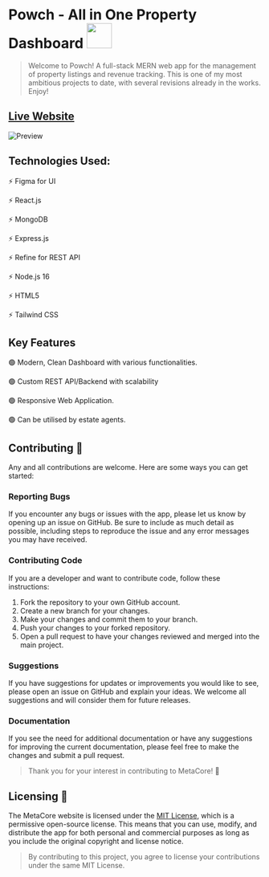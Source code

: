 # Powch - All in One Property Dashboard <img src="https://res.cloudinary.com/dynzklhmr/image/upload/v1683548757/logo_zqdb2h.png" width="50" height="50">

>Welcome to Powch! A full-stack MERN web app for the management of property listings and revenue tracking. This is one of my most ambitious projects to date, with several revisions already in the works. Enjoy!

## [Live Website](https://powch.netlify.app/)

![Preview](https://res.cloudinary.com/dynzklhmr/image/upload/v1683548140/Powch_Mockup_aeraxn.png)

## Technologies Used:

:zap: Figma for UI

:zap: React.js

:zap: MongoDB

:zap: Express.js

:zap: Refine for REST API

:zap: Node.js 16

:zap: HTML5

:zap: Tailwind CSS


## Key Features

:green_circle:  Modern, Clean Dashboard with various functionalities.

:green_circle:  Custom REST API/Backend with scalability

:green_circle:  Responsive Web Application.

:green_circle:  Can be utilised by estate agents.


## Contributing  :open_hands:

Any and all contributions are welcome. Here are some ways you can get started:

### Reporting Bugs

If you encounter any bugs or issues with the app, please let us know by opening up an issue on GitHub. Be sure to include as much detail as possible, including steps to reproduce the issue and any error messages you may have received.

### Contributing Code

If you are a developer and want to contribute code, follow these instructions:

1. Fork the repository to your own GitHub account.
2. Create a new branch for your changes.
3. Make your changes and commit them to your branch.
4. Push your changes to your forked repository.
5. Open a pull request to have your changes reviewed and merged into the main project.

### Suggestions

If you have suggestions for updates or improvements you would like to see, please open an issue on GitHub and explain your ideas. We welcome all suggestions and will consider them for future releases.

### Documentation

If you see the need for additional documentation or have any suggestions for improving the current documentation, please feel free to make the changes and submit a pull request.

>Thank you for your interest in contributing to MetaCore! :pray:


## Licensing  :scroll:

The MetaCore website is licensed under the [MIT License](https://opensource.org/license/mit/), which is a permissive open-source license. This means that you can use, modify, and distribute the app for both personal and commercial purposes as long as you include the original copyright and license notice.

>By contributing to this project, you agree to license your contributions under the same MIT License.
